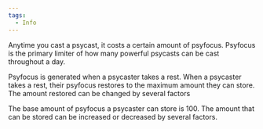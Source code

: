 ```yaml
---
tags:
  - Info
---
```

Anytime you cast a psycast, it costs a certain amount of psyfocus. Psyfocus is the primary limiter of how many powerful psycasts can be cast throughout a day.

Psyfocus is generated when a psycaster takes a rest. When a psycaster takes a rest, their psyfocus restores to the maximum amount they can store. The amount restored can be changed by several factors

The base amount of psyfocus a psycaster can store is 100. The amount that can be stored can be increased or decreased by several factors.





